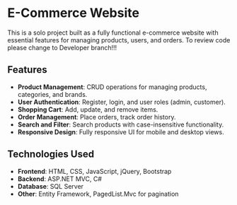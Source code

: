 # E-Commerce Website

This is a solo project built as a fully functional e-commerce website with essential features for managing products, users, and orders.
To review code please change to Developer branch!!!

## Features

- **Product Management**: CRUD operations for managing products, categories, and brands.
- **User Authentication**: Register, login, and user roles (admin, customer).
- **Shopping Cart**: Add, update, and remove items.
- **Order Management**: Place orders, track order history.
- **Search and Filter**: Search products with case-insensitive functionality.
- **Responsive Design**: Fully responsive UI for mobile and desktop views.

## Technologies Used

- **Frontend**: HTML, CSS, JavaScript, jQuery, Bootstrap
- **Backend**: ASP.NET MVC, C#
- **Database**: SQL Server
- **Other**: Entity Framework, PagedList.Mvc for pagination
